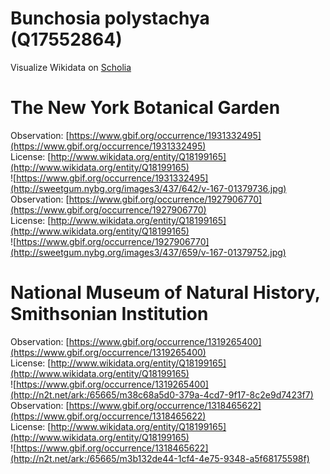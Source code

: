 
Bunchosia polystachya (Q17552864)
=================================
  
Visualize Wikidata on [Scholia](https://scholia.toolforge.org/taxon/Q17552864)
# The New York Botanical Garden
  
Observation: [https://www.gbif.org/occurrence/1931332495](https://www.gbif.org/occurrence/1931332495)  
License: [http://www.wikidata.org/entity/Q18199165](http://www.wikidata.org/entity/Q18199165)  
![https://www.gbif.org/occurrence/1931332495](http://sweetgum.nybg.org/images3/437/642/v-167-01379736.jpg)  
Observation: [https://www.gbif.org/occurrence/1927906770](https://www.gbif.org/occurrence/1927906770)  
License: [http://www.wikidata.org/entity/Q18199165](http://www.wikidata.org/entity/Q18199165)  
![https://www.gbif.org/occurrence/1927906770](http://sweetgum.nybg.org/images3/437/659/v-167-01379752.jpg)
# National Museum of Natural History, Smithsonian Institution
  
Observation: [https://www.gbif.org/occurrence/1319265400](https://www.gbif.org/occurrence/1319265400)  
License: [http://www.wikidata.org/entity/Q18199165](http://www.wikidata.org/entity/Q18199165)  
![https://www.gbif.org/occurrence/1319265400](http://n2t.net/ark:/65665/m38c68a5d0-379a-4cd7-9f17-8c2e9d7423f7)  
Observation: [https://www.gbif.org/occurrence/1318465622](https://www.gbif.org/occurrence/1318465622)  
License: [http://www.wikidata.org/entity/Q18199165](http://www.wikidata.org/entity/Q18199165)  
![https://www.gbif.org/occurrence/1318465622](http://n2t.net/ark:/65665/m3b132de44-1cf4-4e75-9348-a5f68175598f)